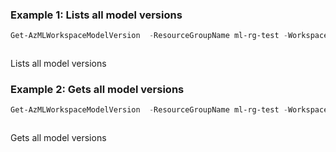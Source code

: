 ### Example 1: Lists all model versions
```powershell
Get-AzMLWorkspaceModelVersion  -ResourceGroupName ml-rg-test -WorkspaceName mlworkspace-cli01 -Name modelcontaonerpwsh01
```

```output
```

Lists all model versions

### Example 2: Gets all model versions
```powershell
Get-AzMLWorkspaceModelVersion  -ResourceGroupName ml-rg-test -WorkspaceName mlworkspace-cli01 -Name modelcontaonerpwsh01 -Version 1
```

```output
```

Gets all model versions

